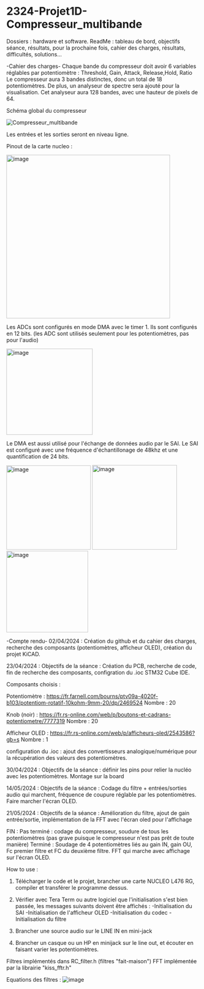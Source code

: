 # 2324-Projet1D-Compresseur_multibande
Dossiers : hardware et software. ReadMe : tableau de bord, objectifs séance, résultats, pour la prochaine fois, cahier des charges, résultats, difficultés, solutions...

-Cahier des charges-
Chaque bande du compresseur doit avoir 6 variables réglables par potentiomètre : Threshold, Gain, Attack, Release,Hold, Ratio
Le compresseur aura 3 bandes distinctes, donc un total de 18 potentiomètres.
De plus, un analyseur de spectre sera ajouté pour la visualisation.
Cet analyseur aura 128 bandes, avec une hauteur de pixels de 64.

Schéma global du compresseur

![Compresseur_multibande](https://github.com/Divertisseur/2324-Projet1D-Compresseur_multibande_Boutiche_Korchef_Diler/assets/96353461/97ba6d8a-4e32-46b3-9192-fc1ab5a3069d)

Les entrées et les sorties seront en niveau ligne.

Pinout de la carte nucleo : 

<img width="427" alt="image" src="https://github.com/Divertisseur/2324-Projet1D-Compresseur_multibande_Boutiche_Korchef_Diler/assets/96353461/1265ffaf-6c7a-4a66-9dc1-9a29857b378e">

Les ADCs sont configurés en mode DMA avec le timer 1. Ils sont configurés en 12 bits. (les ADC sont utilisés seulement pour les potentiomètres, pas pour l'audio)

<img width="225" alt="image" src="https://github.com/Divertisseur/2324-Projet1D-Compresseur_multibande_Boutiche_Korchef_Diler/assets/96353461/066c3e86-9809-43ee-afc9-6a95738f188d">

Le DMA est aussi utilisé pour l'échange de données audio par le SAI. Le SAI est configuré avec une fréquence d'échantillonage de 48khz et une quantification de 24 bits.

<img width="220" alt="image" src="https://github.com/Divertisseur/2324-Projet1D-Compresseur_multibande_Boutiche_Korchef_Diler/assets/96353461/83315647-d8bf-4bf0-8be7-eeff2a401857">

<img width="221" alt="image" src="https://github.com/Divertisseur/2324-Projet1D-Compresseur_multibande_Boutiche_Korchef_Diler/assets/96353461/91caa9d7-0a57-4b1a-84a3-577283df656e">

<img width="213" alt="image" src="https://github.com/Divertisseur/2324-Projet1D-Compresseur_multibande_Boutiche_Korchef_Diler/assets/96353461/e86a3d23-f86f-46e2-a0eb-4dd5c5a85f3d">




-Compte rendu-
02/04/2024 :
Création du github et du cahier des charges, recherche des composants (potentiomètres, afficheur OLED), création du projet KiCAD.

23/04/2024 :
Objectifs de la séance : Création du PCB, recherche de code, fin de recherche des composants, configration du .ioc STM32 Cube IDE.

Composants choisis : 

Potentiomètre : https://fr.farnell.com/bourns/ptv09a-4020f-b103/potentiom-rotatif-10kohm-9mm-20/dp/2469524
Nombre : 20

Knob (noir) : https://fr.rs-online.com/web/p/boutons-et-cadrans-potentiometre/7777319
Nombre : 20

Afficheur OLED : https://fr.rs-online.com/web/p/afficheurs-oled/2543586?gb=s
Nombre : 1

configuration du .ioc : ajout des convertisseurs analogique/numérique pour la récupération des valeurs des potentiomètres.

30/04/2024 : 
Objectifs de la séance : définir les pins pour relier la nucléo avec les potentiomètres. Montage sur la board

14/05/2024 :
Objectifs de la séance : Codage du filtre + entrées/sorties audio qui marchent, fréquence de coupure réglable par les potentiomètres. Faire marcher l'écran OLED.

21/05/2024 : 
Objectifs de la séance : Amélioration du filtre, ajout de gain entrée/sortie, implémentation de la FFT avec l'écran oled pour l'affichage


FIN : 
Pas terminé : codage du compresseur, soudure de tous les potentiomètres (pas grave puisque le compresseur n'est pas prêt de toute manière)
Terminé : Soudage de 4 potentiomètres liés au gain IN, gain OU, Fc premier filtre et FC du deuxième filtre.
FFT qui marche avec affichage sur l'écran OLED.

How to use : 
1) Télécharger le code et le projet, brancher une carte NUCLEO L476 RG, compiler et transférer le programme dessus.
2) Vérifier avec Tera Term ou autre logiciel que l'initialisation s'est bien passée, les messages suivants doivent être affichés :
   -Initialisation du SAI
   -Initialisation de l'afficheur OLED
   -Initialisation du codec
   -Initialisation du filtre
3) Brancher une source audio sur le LINE IN en mini-jack

4) Brancher un casque ou un HP en minijack sur le line out, et écouter en faisant varier les potentiomètres.

Filtres implémentés dans RC_filter.h (filtres "fait-maison")
FFT implémentée par la librairie "kiss_fftr.h"

Equations des filtres : 
![image](https://github.com/Divertisseur/2324-Projet1D-Compresseur_multibande_Boutiche_Korchef_Diler/assets/96353461/1401828b-4d7c-481d-b62c-21ff5f9fb334)


   
